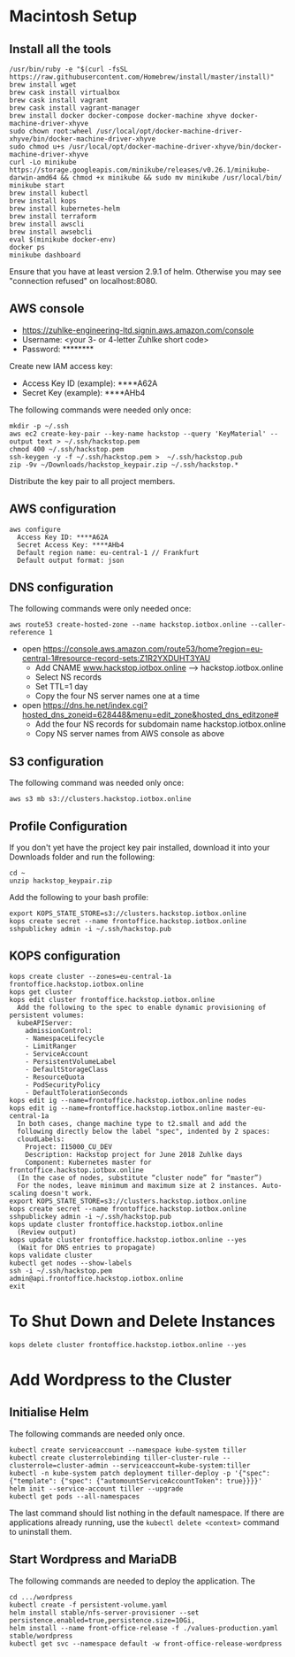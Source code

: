 # Macintosh Setup

## Install all the tools
```
/usr/bin/ruby -e "$(curl -fsSL https://raw.githubusercontent.com/Homebrew/install/master/install)"
brew install wget
brew cask install virtualbox
brew cask install vagrant
brew cask install vagrant-manager
brew install docker docker-compose docker-machine xhyve docker-machine-driver-xhyve
sudo chown root:wheel /usr/local/opt/docker-machine-driver-xhyve/bin/docker-machine-driver-xhyve
sudo chmod u+s /usr/local/opt/docker-machine-driver-xhyve/bin/docker-machine-driver-xhyve
curl -Lo minikube https://storage.googleapis.com/minikube/releases/v0.26.1/minikube-darwin-amd64 && chmod +x minikube && sudo mv minikube /usr/local/bin/
minikube start
brew install kubectl
brew install kops
brew install kubernetes-helm
brew install terraform
brew install awscli
brew install awsebcli
eval $(minikube docker-env)
docker ps
minikube dashboard
```
Ensure that you have at least version 2.9.1 of helm.
Otherwise you may see "connection refused" on localhost:8080.
## AWS console

* https://zuhlke-engineering-ltd.signin.aws.amazon.com/console
* Username: <your 3- or 4-letter Zuhlke short code>
* Password: ********

Create new IAM access key:

* Access Key ID (example): ****A62A
* Secret Key (example): ****AHb4

The following commands were needed only once:
```
mkdir -p ~/.ssh
aws ec2 create-key-pair --key-name hackstop --query 'KeyMaterial' --output text > ~/.ssh/hackstop.pem
chmod 400 ~/.ssh/hackstop.pem
ssh-keygen -y -f ~/.ssh/hackstop.pem >  ~/.ssh/hackstop.pub
zip -9v ~/Downloads/hackstop_keypair.zip ~/.ssh/hackstop.*
```
Distribute the key pair to all project members.
## AWS configuration
```
aws configure
  Access Key ID: ****A62A
  Secret Access Key: ****AHb4
  Default region name: eu-central-1 // Frankfurt
  Default output format: json
```
## DNS configuration
The following commands were only needed once:
```
aws route53 create-hosted-zone --name hackstop.iotbox.online --caller-reference 1
```

* open https://console.aws.amazon.com/route53/home?region=eu-central-1#resource-record-sets:Z1R2YXDUHT3YAU
  * Add CNAME www.hackstop.iotbox.online —> hackstop.iotbox.online
  * Select NS records
  * Set TTL=1 day
  * Copy the four NS server names one at a time
* open https://dns.he.net/index.cgi?hosted_dns_zoneid=628448&menu=edit_zone&hosted_dns_editzone#
  * Add the four NS records for subdomain name hackstop.iotbox.online
  * Copy NS server names from AWS console as above
## S3 configuration
The following command was needed only once:
```
aws s3 mb s3://clusters.hackstop.iotbox.online
```
## Profile Configuration
If you don't yet have the project key pair installed, download it into your Downloads folder and run the following:
```
cd ~
unzip hackstop_keypair.zip
```
Add the following to your bash profile:
```
export KOPS_STATE_STORE=s3://clusters.hackstop.iotbox.online
kops create secret --name frontoffice.hackstop.iotbox.online sshpublickey admin -i ~/.ssh/hackstop.pub
```
## KOPS configuration
```
kops create cluster --zones=eu-central-1a frontoffice.hackstop.iotbox.online
kops get cluster
kops edit cluster frontoffice.hackstop.iotbox.online
  Add the following to the spec to enable dynamic provisioning of persistent volumes:
  kubeAPIServer:
    admissionControl:
    - NamespaceLifecycle
    - LimitRanger
    - ServiceAccount
    - PersistentVolumeLabel
    - DefaultStorageClass
    - ResourceQuota
    - PodSecurityPolicy
    - DefaultTolerationSeconds
kops edit ig --name=frontoffice.hackstop.iotbox.online nodes
kops edit ig --name=frontoffice.hackstop.iotbox.online master-eu-central-1a
  In both cases, change machine type to t2.small and add the
  following directly below the label "spec", indented by 2 spaces:
  cloudLabels:
    Project: I15000_CU_DEV
    Description: Hackstop project for June 2018 Zuhlke days
    Component: Kubernetes master for frontoffice.hackstop.iotbox.online
  (In the case of nodes, substitute “cluster node” for “master”)
  For the nodes, leave minimum and maximum size at 2 instances. Auto-scaling doesn't work.
export KOPS_STATE_STORE=s3://clusters.hackstop.iotbox.online
kops create secret --name frontoffice.hackstop.iotbox.online sshpublickey admin -i ~/.ssh/hackstop.pub
kops update cluster frontoffice.hackstop.iotbox.online
  (Review output)
kops update cluster frontoffice.hackstop.iotbox.online --yes
  (Wait for DNS entries to propagate)
kops validate cluster
kubectl get nodes --show-labels
ssh -i ~/.ssh/hackstop.pem admin@api.frontoffice.hackstop.iotbox.online
exit
```
# To Shut Down and Delete Instances
```
kops delete cluster frontoffice.hackstop.iotbox.online --yes
```
# Add Wordpress to the Cluster
## Initialise Helm
The following commands are needed only once.
```
kubectl create serviceaccount --namespace kube-system tiller
kubectl create clusterrolebinding tiller-cluster-rule --clusterrole=cluster-admin --serviceaccount=kube-system:tiller
kubectl -n kube-system patch deployment tiller-deploy -p '{"spec": {"template": {"spec": {"automountServiceAccountToken": true}}}}'
helm init --service-account tiller --upgrade
kubectl get pods --all-namespaces
```
The last command should list nothing in the default namespace. If there are
applications already running, use the `kubectl delete <context>` command to
uninstall them.
## Start Wordpress and MariaDB
The following commands are needed to deploy the application. The 
```
cd .../wordpress
kubectl create -f persistent-volume.yaml
helm install stable/nfs-server-provisioner --set persistence.enabled=true,persistence.size=10Gi,
helm install --name front-office-release -f ./values-production.yaml stable/wordpress
kubectl get svc --namespace default -w front-office-release-wordpress
```